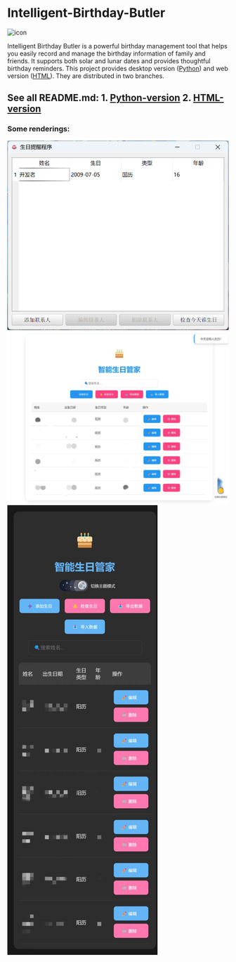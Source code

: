 # Intelligent-Birthday-Butler
![icon](https://github.com/Jessssssseea/Intelligent-Birthday-Butler/blob/main/python/files/cake.ico)

Intelligent Birthday Butler is a powerful birthday management tool that helps you easily record and manage the birthday information of family and friends. It supports both solar and lunar dates and provides thoughtful birthday reminders. This project provides desktop version ([Python](https://github.com/Jessssssseea/Intelligent-Birthday-Butler/tree/main/python)) and web version ([HTML](https://github.com/Jessssssseea/Intelligent-Birthday-Butler/tree/main/html)). They are distributed in two branches.
## See all README.md:  1. [Python-version](https://github.com/Jessssssseea/Intelligent-Birthday-Butler/blob/main/python/README.md)   2. [HTML-version](https://github.com/Jessssssseea/Intelligent-Birthday-Butler/blob/main/html/README.md)

### Some renderings:
![1.(py)](https://github.com/Jessssssseea/Intelligent-Birthday-Butler/blob/main/python/rendering.png)
![2.(web)](https://github.com/Jessssssseea/Intelligent-Birthday-Butler/blob/main/html/rendering2.jpg)
![3.(phone)](https://github.com/Jessssssseea/Intelligent-Birthday-Butler/blob/main/html/rendering1.jpg)
